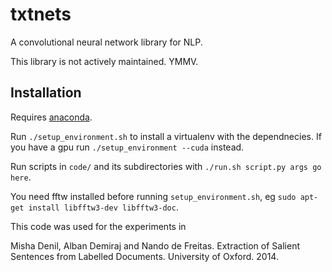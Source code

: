 txtnets
=======

A convolutional neural network library for NLP.

This library is not actively maintained. YMMV.

Installation
------------

Requires [anaconda](https://store.continuum.io/cshop/anaconda/).

Run `./setup_environment.sh` to install a virtualenv with the dependnecies.  If you have a gpu run `./setup_environment --cuda` instead.

Run scripts in `code/` and its subdirectories with `./run.sh script.py args go here`.

You need fftw installed before running `setup_environment.sh`, eg `sudo apt-get install libfftw3-dev libfftw3-doc`.

This code was used for the experiments in

Misha Denil, Alban Demiraj and Nando de Freitas. Extraction of Salient Sentences from Labelled Documents. University of Oxford. 2014.

